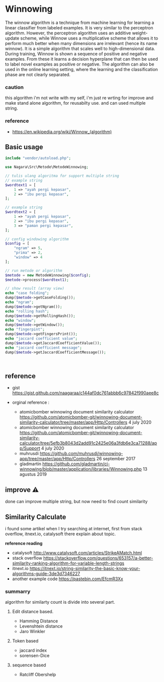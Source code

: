 # Winnowing

The winnow algorithm is a technique from machine learning for learning a linear classifier from labeled examples. It is very similar to the perceptron algorithm. However, the perceptron algorithm uses an additive weight-update scheme, while Winnow uses a multiplicative scheme that allows it to perform much better when many dimensions are irrelevant (hence its name winnow). It is a simple algorithm that scales well to high-dimensional data. During training, Winnow is shown a sequence of positive and negative examples. From these it learns a decision hyperplane that can then be used to label novel examples as positive or negative. The algorithm can also be used in the online learning setting, where the learning and the classification phase are not clearly separated.

### caution

this algorithm i'm not write with my self, i'm just re wrting for improve and make stand alone algorithm, for reusabilty use. and can used multiple string.

### reference

- https://en.wikipedia.org/wiki/Winnow_(algorithm)

## Basic usage

```php
include "vendor/autoload.php";

use Nagara\Src\Metode\MetodeWinnowing;

// tulis ulang algoritma for support multiple string
// example string
$wordtext1 = [
    1 => "ayah pergi kepasar",
    2 => "ibu pergi kepasar",
];

// example string
$wordtext2 = [
    1 => "ayah pergi kepasar",
    2 => "ibu pergi kepasar",
    3 => "paman pergi kepasar",
];

// config windowing algorithm
$config = [
    "ngram" => 5,
    "prima" => 2,
    "window" => 4
];

// run metode or algorithm
$metode = new MetodeWinnowing($config);
$metode->process($wordtext1);

// show result (array view)
echo "case folding";
dump($metode->getCaseFolding());
echo "ngram";
dump($metode->getNgram());
echo "rolling hash";
dump($metode->getRollingHash());
echo "window";
dump($metode->getWindow());
echo "fingerpint";
dump($metode->getFingersPrint());
echo "jaccard coefficient value";
dump($metode->getJaccardCoefficientValue());
echo "jaccard coefficient message";
dump($metode->getJaccardCoefficientMessage());




```

## reference

- gist https://gist.github.com/naagaraa/c144af0dc761abbb6c97842f990aee8c

- orginal reference :
  - atomicbomber winnowing document similarity calculator https://github.com/atomicbomber-git/winnowing-document-similarity-calculator/tree/master/app/Http/Controllers 4 july 2020
  - atomicbomber winnowing document similarity calculator https://github.com/atomicbomber-git/winnowing-document-similarity-calculator/tree/5efb3b8043d2add91c2425e06a3fdb6e3ca71288/app/Support 4 july 2020
  - muhrusdi https://github.com/muhrusdi/winnowing-app/tree/master/app/Http/Controllers 26 september 2017
  - gladmartin https://github.com/gladmartin/ci-winnowing/blob/master/application/libraries/Winnowing.php 13 agustus 2019

## improve :warning:

done can improve multiple string, but now need to find count similarity

## Similarity Calculate

i found some artikel when I try searching at internet, first from stack overflow, itnext.io, catalysoft there explain about topic.

**reference reading**

- catalysoft http://www.catalysoft.com/articles/StrikeAMatch.html
- stack overflow https://stackoverflow.com/questions/653157/a-better-similarity-ranking-algorithm-for-variable-length-strings
- itnext.io https://itnext.io/string-similarity-the-basic-know-your-algorithms-guide-3de3d7346227
- another example code https://pastebin.com/EfcmR3Xx

### summarry

algorithm for similarty count is divide into several part.

1. Edit distance based.

   - Hamming Distance
   - Levenshtein distance
   - Jaro Winkler

2. Token based

   - jaccard index
   - sorensen-Dice

3. sequence based
   - Ratcliff Obershelp
